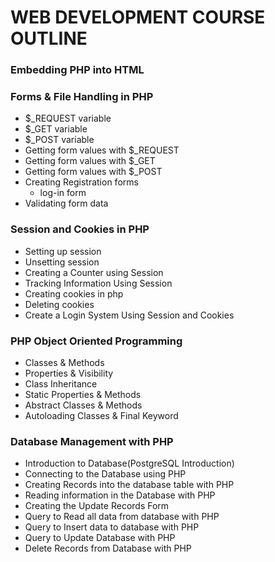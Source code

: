 # WEB DEVELOPMENT COURSE OUTLINE

### Embedding PHP into HTML
### Forms & File Handling in PHP
- $_REQUEST variable
- $_GET variable
- $_POST variable
- Getting form values with $_REQUEST
- Getting form values with $_GET
- Getting form values with $_POST
- Creating Registration forms
  - log-in form
- Validating form data

### Session and Cookies in PHP
- Setting up session	
- Unsetting session
- Creating a Counter using Session
- Tracking Information Using Session
- Creating cookies in php
- Deleting cookies
- Create a Login System Using Session and Cookies

### PHP Object Oriented Programming
- Classes & Methods
- Properties & Visibility
- Class Inheritance
- Static Properties & Methods
- Abstract Classes & Methods
- Autoloading Classes & Final Keyword

### Database Management with PHP
- Introduction to Database(PostgreSQL Introduction)
- Connecting to the Database using PHP
- Creating Records into the database table with PHP
- Reading information in the Database with PHP
- Creating the Update Records Form
- Query to Read all data from database with PHP
- Query to Insert data to database with PHP
- Query to Update Database with PHP
- Delete Records from Database with PHP
 

